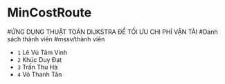 # MinCostRoute
#ỨNG DỤNG THUẬT TOÁN DIJKSTRA ĐỂ TỐI ƯU CHI PHÍ VẬN TẢI
#Danh sách thành viên
#mssv/thành viên
- `1` Lê Vủ Tâm Vinh
- `2` Khúc Duy Đạt
- `3` Trần Thu Hà
- `4` Võ Thanh Tân

